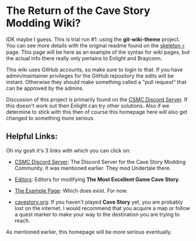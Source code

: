 # The Return of the Cave Story Modding Wiki?

IDK maybe I guess. This is trial run #1: using the **git-wiki-theme** project. You can see more details with the original readme found on the [skeleton 💀](skeleton) page. This page will be here as an example of the syntax for wiki pages, but the actual info there really only pertains to Enlight and Brayconn.

This wiki uses GitHub accounts, so make sure to login to that. If you have admin/maintainer privileges for the GitHub repository the edits will be instant. Otherwise they should make something called a "pull request" that can be approved by the admins.

Discussion of this project is primarily found on the [CSMC Discord Server](https://discord.gg/xRsWpz6). If this doesn't work out then Enlight can try other solutions. Also if we determine to stick with this then of course this homepage here will also get changed to something more serious.

## Helpful Links:

Oh my gosh it's 3 links with which you can click on:

- [CSMC Discord Server](https://discord.gg/xRsWpz6): The Discord Server for the Cave Story Modding Community. It was mentioned earlier. They mod Undertale there.

- [Editors](cave-story-editors): Editors for modifying **The Most Excellent Game Cave Story**.

- [The Example Page](example-page): Which does exist. *For now.*

- [cavestory.org](https://cavestory.org): If you haven't played **Cave Story** yet, you are probably lost on the internet. I would recommend that you acquire a map or follow a quest marker to make your way to the destination you are trying to reach.

As mentioned earlier, this homepage will be more serious eventually.
